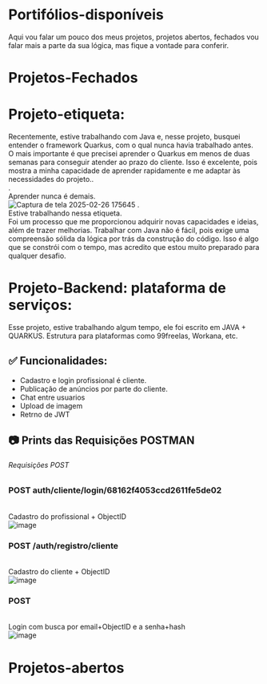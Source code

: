 # Portifólios-disponíveis
Aqui vou falar um pouco dos meus projetos, projetos abertos, fechados vou falar mais a parte da sua lógica, mas fique a vontade para conferir.

# Projetos-Fechados
# Projeto-etiqueta:<br>
Recentemente, estive trabalhando com Java e, nesse projeto, busquei entender o framework Quarkus, com o qual nunca havia trabalhado antes. O mais importante é que precisei aprender o Quarkus em menos de duas semanas para conseguir atender ao prazo do cliente.
Isso é excelente, pois mostra a minha capacidade de aprender rapidamente e me adaptar às necessidades do projeto..<br>
  .<br>Aprender nunca é demais.<br>
![Captura de tela 2025-02-26 175645](https://github.com/user-attachments/assets/23c78774-5bea-4a75-9aad-49b9f4aae79c)
  .<br>Estive trabalhando nessa etiqueta.<br>
Foi um processo que me proporcionou adquirir novas capacidades e ideias, além de trazer melhorias. 
Trabalhar com Java não é fácil, pois exige uma compreensão sólida da lógica por trás da construção do código. 
Isso é algo que se constrói com o tempo, mas acredito que estou muito preparado para qualquer desafio. 
# Projeto-Backend: plataforma de serviços:
Esse projeto, estive trabalhando algum tempo, ele foi escrito em JAVA + QUARKUS.
Estrutura para plataformas como 99freelas, Workana, etc.
## ✅ Funcionalidades:
- Cadastro e login profissional é cliente.
- Publicação de anúncios por parte do cliente.
- Chat entre usuarios
- Upload de imagem
- Retrno de JWT
## 📷 Prints das Requisições POSTMAN
###### Requisições POST ########
### POST auth/cliente/login/68162f4053ccd2611fe5de02
<br>Cadastro do profissional + ObjectID<br>
![image](https://github.com/user-attachments/assets/07d7c64d-62fa-486a-9d6f-aa76b18313d5)
### POST /auth/registro/cliente
<br>Cadastro do cliente + ObjectID<br>
![image](https://github.com/user-attachments/assets/8ead3fd3-18d6-4be3-b698-287ad4cf6cf4)
### POST
<br>Login com busca por email+ObjectID e a senha+hash<br>
![image](https://github.com/user-attachments/assets/42b68fcc-7570-4a23-989e-3f9ad6521ed2)

# Projetos-abertos
